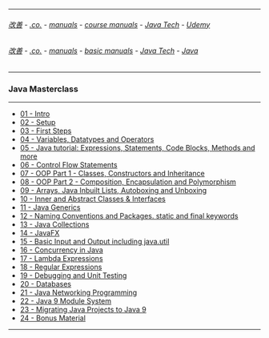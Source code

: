 
---

###### [改善](https://github.com/ttltrk/0C/blob/master/README.MD) - [.co.](https://github.com/ttltrk/PRG/blob/master/CODING.MD) - [manuals](https://github.com/ttltrk/PRG/blob/master/MAN.MD) - [course manuals](https://github.com/ttltrk/PRG/blob/master/COUR_MAN.MD) - [Java Tech](https://github.com/ttltrk/PRG/blob/master/JAVA/DOC/CM/JT.MD) - [Udemy](https://github.com/ttltrk/PRG/blob/master/JAVA/DOC/CM/UDEMY.MD)

###### [改善](https://github.com/ttltrk/0C/blob/master/README.MD) - [.co.](https://github.com/ttltrk/PRG/blob/master/CODING.MD) - [manuals](https://github.com/ttltrk/PRG/blob/master/MAN.MD) - [basic manuals](https://github.com/ttltrk/PRG/blob/master/MANUALS.MD) - [Java Tech](https://github.com/ttltrk/PRG/blob/master/JAVA/DOC/JT/JT.MD) - [Java](https://github.com/ttltrk/PRG/blob/master/JAVA/DOC/OJM/OJM.MD)

---

### Java Masterclass

---

* [01 - Intro]()
* [02 - Setup]()
* [03 - First Steps]()
* [04 - Variables, Datatypes and Operators](https://github.com/ttltrk/PRG/blob/master/JAVA/DOC/UDEMY/JVMASTERCL/SEC4/04.MD)
* [05 - Java tutorial: Expressions, Statements, Code Blocks, Methods and more]()
* [06 - Control Flow Statements]()
* [07 - OOP Part 1 - Classes, Constructors and Inheritance]()
* [08 - OOP Part 2 - Composition, Encapsulation and Polymorphism]()
* [09 - Arrays, Java Inbuilt Lists, Autoboxing and Unboxing]()
* [10 - Inner and Abstract Classes & Interfaces]()
* [11 - Java Generics]()
* [12 - Naming Conventions and Packages. static and final keywords]()
* [13 - Java Collections]()
* [14 - JavaFX]()
* [15 - Basic Input and Output including java.util]()
* [16 - Concurrency in Java]()
* [17 - Lambda Expressions]()
* [18 - Regular Expressions]()
* [19 - Debugging and Unit Testing]()
* [20 - Databases]()
* [21 - Java Networking Programming]()
* [22 - Java 9 Module System]()
* [23 - Migrating Java Projects to Java 9]()
* [24 - Bonus Material]()

---
